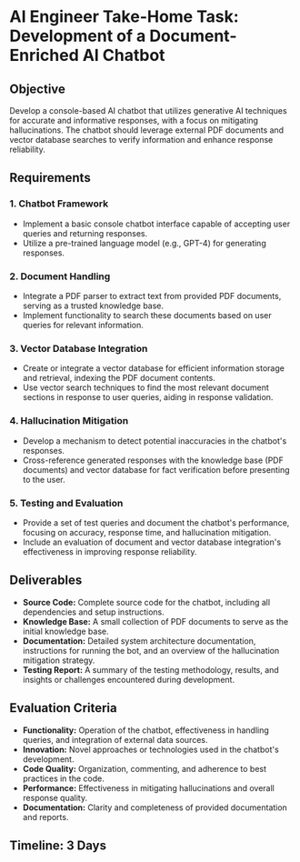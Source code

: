 # AI Engineer Take-Home Task: Development of a Document-Enriched AI Chatbot

## Objective

Develop a console-based AI chatbot that utilizes generative AI techniques for accurate and informative responses, with a focus on mitigating hallucinations. The chatbot should leverage external PDF documents and vector database searches to verify information and enhance response reliability.

## Requirements

### 1. Chatbot Framework

- Implement a basic console chatbot interface capable of accepting user queries and returning responses.
- Utilize a pre-trained language model (e.g., GPT-4) for generating responses.

### 2. Document Handling

- Integrate a PDF parser to extract text from provided PDF documents, serving as a trusted knowledge base.
- Implement functionality to search these documents based on user queries for relevant information.

### 3. Vector Database Integration

- Create or integrate a vector database for efficient information storage and retrieval, indexing the PDF document contents.
- Use vector search techniques to find the most relevant document sections in response to user queries, aiding in response validation.

### 4. Hallucination Mitigation

- Develop a mechanism to detect potential inaccuracies in the chatbot's responses.
- Cross-reference generated responses with the knowledge base (PDF documents) and vector database for fact verification before presenting to the user.

### 5. Testing and Evaluation

- Provide a set of test queries and document the chatbot's performance, focusing on accuracy, response time, and hallucination mitigation.
- Include an evaluation of document and vector database integration's effectiveness in improving response reliability.

## Deliverables

- **Source Code:** Complete source code for the chatbot, including all dependencies and setup instructions.
- **Knowledge Base:** A small collection of PDF documents to serve as the initial knowledge base.
- **Documentation:** Detailed system architecture documentation, instructions for running the bot, and an overview of the hallucination mitigation strategy.
- **Testing Report:** A summary of the testing methodology, results, and insights or challenges encountered during development.

## Evaluation Criteria

- **Functionality:** Operation of the chatbot, effectiveness in handling queries, and integration of external data sources.
- **Innovation:** Novel approaches or technologies used in the chatbot's development.
- **Code Quality:** Organization, commenting, and adherence to best practices in the code.
- **Performance:** Effectiveness in mitigating hallucinations and overall response quality.
- **Documentation:** Clarity and completeness of provided documentation and reports.

## Timeline: 3 Days
